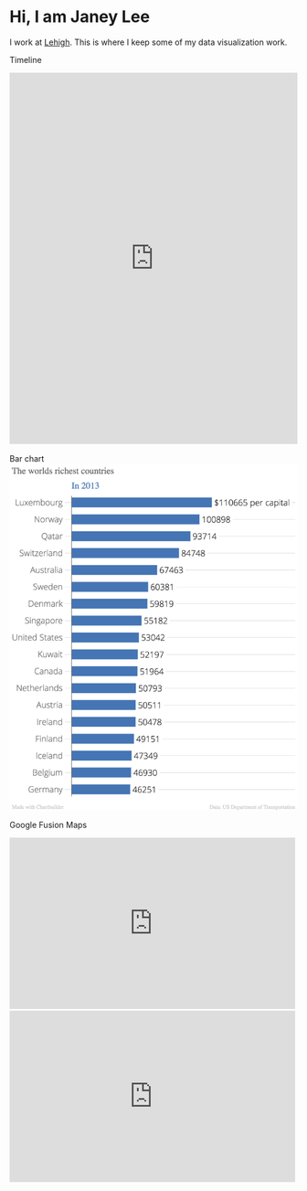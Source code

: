 # Hi, I am Janey Lee
I work at [Lehigh](http:www1.lehigh.edu/insidelehigh). This is where I keep some of my data visualization work. 

Timeline
<iframe src='https://cdn.knightlab.com/libs/timeline3/latest/embed/index.html?source=1cAwRYRnGDNhqO8otagQ22A4Y03JexuY_CdsJyd3p138&font=Default&lang=en&initial_zoom=2&height=650' width='100%' height='650' webkitallowfullscreen mozallowfullscreen allowfullscreen frameborder='0'></iframe>
                                
Bar chart 
![title](https://github.com/jayeonlee/data-visualization/blob/master/The%20World's%20Richest%20Countries.png?raw=true)

Google Fusion Maps

<iframe width="500" height="300" scrolling="no" frameborder="no" src="https://fusiontables.google.com/embedviz?q=select+col12+from+13IYDcivxGnjxUIBxx42FnxpbX6pvV4mzyVs2sBO9&amp;viz=MAP&amp;h=false&amp;lat=10.902224578468408&amp;lng=-85.43183000000005&amp;t=1&amp;z=11&amp;l=col12&amp;y=2&amp;tmplt=2&amp;hml=TWO_COL_LAT_LNG"></iframe>

<iframe width="500" height="300" scrolling="no" frameborder="no" src="https://fusiontables.google.com/embedviz?q=select+col2+from+18KeGgJBuUr36eWPkcIbfAow998liGL-OGqdh27Tg&amp;viz=MAP&amp;h=false&amp;lat=33.8987806322852&amp;lng=-70.17621916249999&amp;t=1&amp;z=5&amp;l=col2&amp;y=2&amp;tmplt=3&amp;hml=GEOCODABLE"></iframe>
